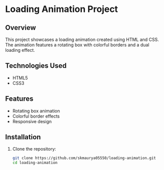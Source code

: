 # Loading Animation Project


## Overview
This project showcases a loading animation created using HTML and CSS. The animation features a rotating box with colorful borders and a dual loading effect.

## Technologies Used
- HTML5
- CSS3

## Features
- Rotating box animation
- Colorful border effects
- Responsive design

## Installation
1. Clone the repository:
   ```bash
   git clone https://github.com/skmaurya05550/loading-animation.git
   cd loading-animation


   
